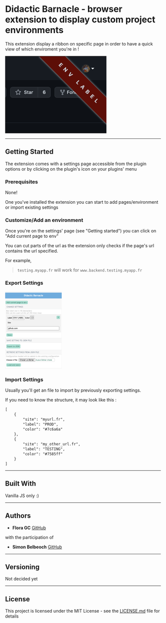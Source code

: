 # Didactic Barnacle - browser extension to display custom project environments

This extension display a ribbon on specific page in order to have a quick view of which enviroment you're in ! 

<img src="documentation/assets/example.png" height="250"/>

---

## Getting Started

The extension comes with a settings page accessible from the plugin options or by clicking on the plugin's icon on your plugins' menu

### Prerequisites

None!

One you've installed the extension you can start to add pages/environment or import existing settings

### Customize/Add an environment

Once you're on the settings' page (see "Getting started")  you can click on "Add current page to env"

You can cut parts of the url as the extension only checks if the page's url contains the url specified. 

For example, 
> `testing.myapp.fr` will work for `www.backend.testing.myapp.fr`


### Export Settings

<img src="documentation/assets/settings.png" height="250"/>


### Import Settings

Usually you'll get an file to import by previously exporting settings.



If you need to know the structure, it may look like this :

```
[
    {
        "site": "myurl.fr",
        "label": "PROD",
        "color": "#7c6a6a"
    },
    {
        "site": "my_other_url.fr",
        "label": "TESTING",
        "color": "#7585ff"
    }
]
```

---

## Built With

Vanilla JS only :) 

---

## Authors

* **Flora GC** [GitHub](https://github.com/floragc-octo/)

with the participation of 
* **Simon Belbeoch** [GitHub](https://github.com/LiquidITGuy)

---

## Versioning

Not decided yet

---

## License

This project is licensed under the MIT License - see the [LICENSE.md](LICENSE.md) file for details
